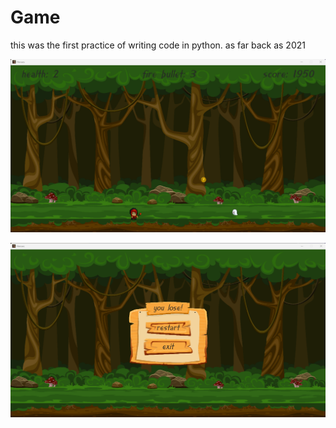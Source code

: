 # Game
this was the first practice of writing code in python. as far back as 2021

![Image alt](https://github.com/dizir7772/Game/blob/main/Screenshot_1.png)

![Image alt](https://github.com/dizir7772/Game/blob/main/Screenshot_2.png)
